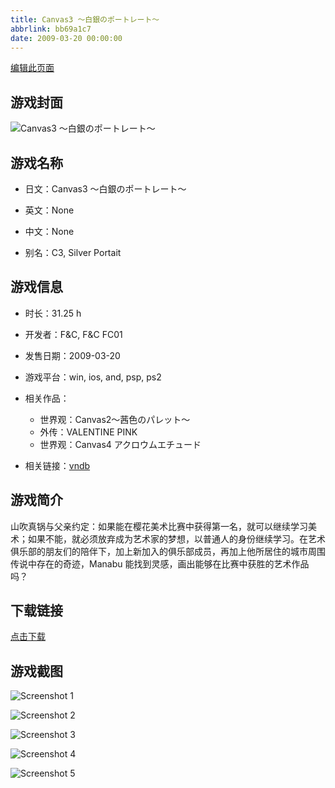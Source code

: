 ```yaml
---
title: Canvas3 ～白銀のポートレート～
abbrlink: bb69a1c7
date: 2009-03-20 00:00:00
---
```

[编辑此页面](https://github.com/ACG-3/ADV3-source/blob/main/source/_posts/games/Canvas3%20%EF%BD%9E%E7%99%BD%E9%8A%80%E3%81%AE%E3%83%9D%E3%83%BC%E3%83%88%E3%83%AC%E3%83%BC%E3%83%88%EF%BD%9E.md)

## 游戏封面

![Canvas3 ～白銀のポートレート～](https%3A//pan.timero.xyz/onedrive/img_lib_001/Canvas3%20%EF%BD%9E%E7%99%BD%E9%8A%80%E3%81%AE%E3%83%9D%E3%83%BC%E3%83%88%E3%83%AC%E3%83%BC%E3%83%88%EF%BD%9E_cover.avif)


## 游戏名称

- 日文：Canvas3 ～白銀のポートレート～
- 英文：None
- 中文：None

- 别名：C3, Silver Portait


## 游戏信息

- 时长：31.25 h
- 开发者：F&C, F&C FC01
- 发售日期：2009-03-20
- 游戏平台：win, ios, and, psp, ps2
- 相关作品：
   - 世界观：Canvas2～茜色のパレット～
   - 外传：VALENTINE PINK
   - 世界观：Canvas4 アクロウムエチュード

- 相关链接：[vndb](https://vndb.org/v968)


## 游戏简介

山吹真锅与父亲约定：如果能在樱花美术比赛中获得第一名，就可以继续学习美术；如果不能，就必须放弃成为艺术家的梦想，以普通人的身份继续学习。在艺术俱乐部的朋友们的陪伴下，加上新加入的俱乐部成员，再加上他所居住的城市周围传说中存在的奇迹，Manabu 能找到灵感，画出能够在比赛中获胜的艺术作品吗？


## 下载链接

[点击下载](https://pan.timero.xyz/onedrive/adv_lib_001/Canvas3%20%EF%BD%9E%E7%99%BD%E9%8A%80%E3%81%AE%E3%83%9D%E3%83%BC%E3%83%88%E3%83%AC%E3%83%BC%E3%83%88%EF%BD%9E)


## 游戏截图


![Screenshot 1](https%3A//pan.timero.xyz/onedrive/img_lib_001/Canvas3%20%EF%BD%9E%E7%99%BD%E9%8A%80%E3%81%AE%E3%83%9D%E3%83%BC%E3%83%88%E3%83%AC%E3%83%BC%E3%83%88%EF%BD%9E_Screenshot_1.avif)

![Screenshot 2](https%3A//pan.timero.xyz/onedrive/img_lib_001/Canvas3%20%EF%BD%9E%E7%99%BD%E9%8A%80%E3%81%AE%E3%83%9D%E3%83%BC%E3%83%88%E3%83%AC%E3%83%BC%E3%83%88%EF%BD%9E_Screenshot_2.avif)

![Screenshot 3](https%3A//pan.timero.xyz/onedrive/img_lib_001/Canvas3%20%EF%BD%9E%E7%99%BD%E9%8A%80%E3%81%AE%E3%83%9D%E3%83%BC%E3%83%88%E3%83%AC%E3%83%BC%E3%83%88%EF%BD%9E_Screenshot_3.avif)

![Screenshot 4](https%3A//pan.timero.xyz/onedrive/img_lib_001/Canvas3%20%EF%BD%9E%E7%99%BD%E9%8A%80%E3%81%AE%E3%83%9D%E3%83%BC%E3%83%88%E3%83%AC%E3%83%BC%E3%83%88%EF%BD%9E_Screenshot_4.avif)

![Screenshot 5](https%3A//pan.timero.xyz/onedrive/img_lib_001/Canvas3%20%EF%BD%9E%E7%99%BD%E9%8A%80%E3%81%AE%E3%83%9D%E3%83%BC%E3%83%88%E3%83%AC%E3%83%BC%E3%83%88%EF%BD%9E_Screenshot_5.avif)

